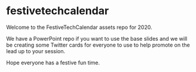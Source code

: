 # festivetechcalendar

Welcome to the FestiveTechCalendar assets repo for 2020.

We have a PowerPoint repo if you want to use the base slides and we will be creating some Twitter cards for everyone to use to help promote on the lead up to your session.

Hope everyone has a festive fun time.

